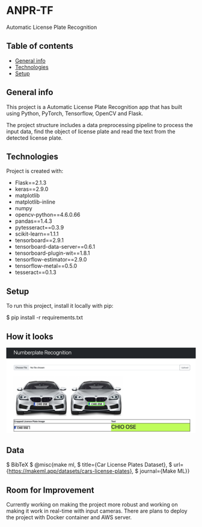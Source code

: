 # ANPR-TF
Automatic License Plate Recognition

## Table of contents
* [General info](#general-info)
* [Technologies](#technologies)
* [Setup](#setup)

## General info
This project is a Automatic License Plate Recognition app that has built using Python, PyTorch, Tensorflow, OpenCV and Flask. 

The project structure includes a data preprocessing pipeline to process the input data, find the object of license plate and read the text from the detected license plate.

## Technologies
Project is created with:
* Flask==2.1.3
* keras==2.9.0
* matplotlib 
* matplotlib-inline
* numpy 
* opencv-python==4.6.0.66
* pandas==1.4.3
* pytesseract==0.3.9
* scikit-learn==1.1.1
* tensorboard==2.9.1
* tensorboard-data-server==0.6.1
* tensorboard-plugin-wit==1.8.1
* tensorflow-estimator==2.9.0
* tensorflow-metal==0.5.0
* tesseract==0.1.3

## Setup
To run this project, install it locally with pip:

$ pip install -r requirements.txt


## How it looks

![alt text](model_view.png)

## Data

$ BibTeX
$ @misc{make ml,
$ title={Car License Plates Dataset},
$ url={https://makeml.app/datasets/cars-license-plates},
$ journal={Make ML}}


## Room for Improvement

Currently working on making the project more robust and working on making it work in real-time with input cameras. There are plans to deploy the project with Docker container and AWS server. 